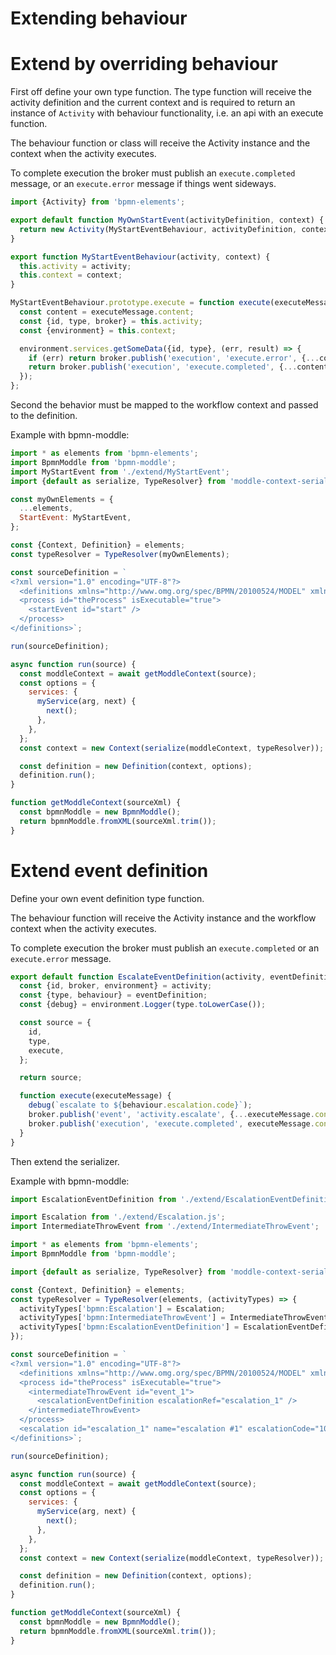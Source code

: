 Extending behaviour
===================

# Extend by overriding behaviour

First off define your own type function. The type function will receive the activity definition and the current context and is required to return an instance of `Activity` with behaviour functionality, i.e. an api with an execute function.

The behaviour function or class will receive the Activity instance and the context when the activity executes.

To complete execution the broker must publish an `execute.completed` message, or an `execute.error` message if things went sideways.

```js
import {Activity} from 'bpmn-elements';

export default function MyOwnStartEvent(activityDefinition, context) {
  return new Activity(MyStartEventBehaviour, activityDefinition, context);
}

export function MyStartEventBehaviour(activity, context) {
  this.activity = activity;
  this.context = context;
}

MyStartEventBehaviour.prototype.execute = function execute(executeMessage) {
  const content = executeMessage.content;
  const {id, type, broker} = this.activity;
  const {environment} = this.context;

  environment.services.getSomeData({id, type}, (err, result) => {
    if (err) return broker.publish('execution', 'execute.error', {...content, error: err});
    return broker.publish('execution', 'execute.completed', {...content, result});
  });
};
```

Second the behavior must be mapped to the workflow context and passed to the definition.

Example with bpmn-moddle:
```js
import * as elements from 'bpmn-elements';
import BpmnModdle from 'bpmn-moddle';
import MyStartEvent from './extend/MyStartEvent';
import {default as serialize, TypeResolver} from 'moddle-context-serializer';

const myOwnElements = {
  ...elements,
  StartEvent: MyStartEvent,
};

const {Context, Definition} = elements;
const typeResolver = TypeResolver(myOwnElements);

const sourceDefinition = `
<?xml version="1.0" encoding="UTF-8"?>
  <definitions xmlns="http://www.omg.org/spec/BPMN/20100524/MODEL" xmlns:xsi="http://www.w3.org/2001/XMLSchema-instance">
  <process id="theProcess" isExecutable="true">
    <startEvent id="start" />
  </process>
</definitions>`;

run(sourceDefinition);

async function run(source) {
  const moddleContext = await getModdleContext(source);
  const options = {
    services: {
      myService(arg, next) {
        next();
      },
    },
  };
  const context = new Context(serialize(moddleContext, typeResolver));

  const definition = new Definition(context, options);
  definition.run();
}

function getModdleContext(sourceXml) {
  const bpmnModdle = new BpmnModdle();
  return bpmnModdle.fromXML(sourceXml.trim());
}
```

# Extend event definition

Define your own event definition type function.

The behaviour function will receive the Activity instance and the workflow context when the activity executes.

To complete execution the broker must publish an `execute.completed` or an `execute.error` message.

```js
export default function EscalateEventDefinition(activity, eventDefinition = {}) {
  const {id, broker, environment} = activity;
  const {type, behaviour} = eventDefinition;
  const {debug} = environment.Logger(type.toLowerCase());

  const source = {
    id,
    type,
    execute,
  };

  return source;

  function execute(executeMessage) {
    debug(`escalate to ${behaviour.escalation.code}`);
    broker.publish('event', 'activity.escalate', {...executeMessage.content, escalateTo: {...behaviour.escalateTo}}, {type: 'escalate'});
    broker.publish('execution', 'execute.completed', executeMessage.content);
  }
}
```

Then extend the serializer.

Example with bpmn-moddle:
```js
import EscalationEventDefinition from './extend/EscalationEventDefinition.js';

import Escalation from './extend/Escalation.js';
import IntermediateThrowEvent from './extend/IntermediateThrowEvent';

import * as elements from 'bpmn-elements';
import BpmnModdle from 'bpmn-moddle';

import {default as serialize, TypeResolver} from 'moddle-context-serializer';

const {Context, Definition} = elements;
const typeResolver = TypeResolver(elements, (activityTypes) => {
  activityTypes['bpmn:Escalation'] = Escalation;
  activityTypes['bpmn:IntermediateThrowEvent'] = IntermediateThrowEvent;
  activityTypes['bpmn:EscalationEventDefinition'] = EscalationEventDefinition;
});

const sourceDefinition = `
<?xml version="1.0" encoding="UTF-8"?>
  <definitions xmlns="http://www.omg.org/spec/BPMN/20100524/MODEL" xmlns:xsi="http://www.w3.org/2001/XMLSchema-instance">
  <process id="theProcess" isExecutable="true">
    <intermediateThrowEvent id="event_1">
      <escalationEventDefinition escalationRef="escalation_1" />
    </intermediateThrowEvent>
  </process>
  <escalation id="escalation_1" name="escalation #1" escalationCode="10" />
</definitions>`;

run(sourceDefinition);

async function run(source) {
  const moddleContext = await getModdleContext(source);
  const options = {
    services: {
      myService(arg, next) {
        next();
      },
    },
  };
  const context = new Context(serialize(moddleContext, typeResolver));

  const definition = new Definition(context, options);
  definition.run();
}

function getModdleContext(sourceXml) {
  const bpmnModdle = new BpmnModdle();
  return bpmnModdle.fromXML(sourceXml.trim());
}
```
